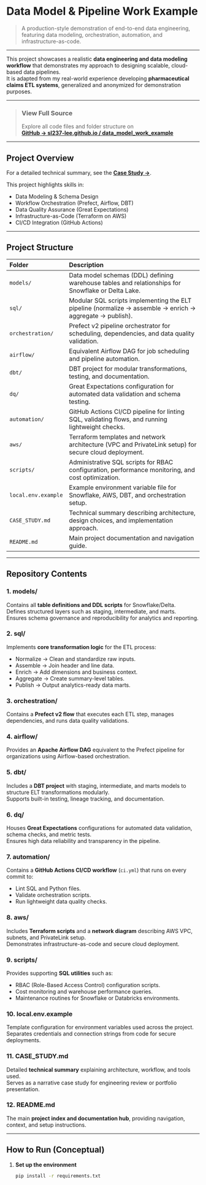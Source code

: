 # Data Model & Pipeline Work Example

> A production-style demonstration of end-to-end data engineering, featuring data modeling, orchestration, automation, and infrastructure-as-code.

---

This project showcases a realistic **data engineering and data modeling workflow** that demonstrates my approach to designing scalable, cloud-based data pipelines.  
It is adapted from my real-world experience developing **pharmaceutical claims ETL systems**, generalized and anonymized for demonstration purposes.

---

> ### **View Full Source**
> Explore all code files and folder structure on  
> [**GitHub → sl237-lee.github.io / data_model_work_example**](https://github.com/sl237-lee/sl237-lee.github.io/tree/main/projects/data_model_work_example)

---

## Project Overview
For a detailed technical summary, see the [**Case Study →**](CASE_STUDY.md).

This project highlights skills in:
- Data Modeling & Schema Design  
- Workflow Orchestration (Prefect, Airflow, DBT)  
- Data Quality Assurance (Great Expectations)  
- Infrastructure-as-Code (Terraform on AWS)  
- CI/CD Integration (GitHub Actions)  

---

## Project Structure

| Folder | Description |
|:-------|:-------------|
| `models/` | Data model schemas (DDL) defining warehouse tables and relationships for Snowflake or Delta Lake. |
| `sql/` | Modular SQL scripts implementing the ELT pipeline (normalize → assemble → enrich → aggregate → publish). |
| `orchestration/` | Prefect v2 pipeline orchestrator for scheduling, dependencies, and data quality validation. |
| `airflow/` | Equivalent Airflow DAG for job scheduling and pipeline automation. |
| `dbt/` | DBT project for modular transformations, testing, and documentation. |
| `dq/` | Great Expectations configuration for automated data validation and schema testing. |
| `automation/` | GitHub Actions CI/CD pipeline for linting SQL, validating flows, and running lightweight checks. |
| `aws/` | Terraform templates and network architecture (VPC and PrivateLink setup) for secure cloud deployment. |
| `scripts/` | Administrative SQL scripts for RBAC configuration, performance monitoring, and cost optimization. |
| `local.env.example` | Example environment variable file for Snowflake, AWS, DBT, and orchestration setup. |
| `CASE_STUDY.md` | Technical summary describing architecture, design choices, and implementation approach. |
| `README.md` | Main project documentation and navigation guide. |

---

## Repository Contents

### 1. models/
Contains all **table definitions and DDL scripts** for Snowflake/Delta.  
Defines structured layers such as staging, intermediate, and marts.  
Ensures schema governance and reproducibility for analytics and reporting.

### 2. sql/
Implements **core transformation logic** for the ETL process:
- Normalize → Clean and standardize raw inputs.  
- Assemble → Join header and line data.  
- Enrich → Add dimensions and business context.  
- Aggregate → Create summary-level tables.  
- Publish → Output analytics-ready data marts.  

### 3. orchestration/
Contains a **Prefect v2 flow** that executes each ETL step, manages dependencies, and runs data quality validations.

### 4. airflow/
Provides an **Apache Airflow DAG** equivalent to the Prefect pipeline for organizations using Airflow-based orchestration.

### 5. dbt/
Includes a **DBT project** with staging, intermediate, and marts models to structure ELT transformations modularly.  
Supports built-in testing, lineage tracking, and documentation.

### 6. dq/
Houses **Great Expectations** configurations for automated data validation, schema checks, and metric tests.  
Ensures high data reliability and transparency in the pipeline.

### 7. automation/
Contains a **GitHub Actions CI/CD workflow** (`ci.yml`) that runs on every commit to:
- Lint SQL and Python files.  
- Validate orchestration scripts.  
- Run lightweight data quality checks.

### 8. aws/
Includes **Terraform scripts** and a **network diagram** describing AWS VPC, subnets, and PrivateLink setup.  
Demonstrates infrastructure-as-code and secure cloud deployment.

### 9. scripts/
Provides supporting **SQL utilities** such as:
- RBAC (Role-Based Access Control) configuration scripts.  
- Cost monitoring and warehouse performance queries.  
- Maintenance routines for Snowflake or Databricks environments.

### 10. local.env.example
Template configuration for environment variables used across the project.  
Separates credentials and connection strings from code for secure deployments.

### 11. CASE_STUDY.md
Detailed **technical summary** explaining architecture, workflow, and tools used.  
Serves as a narrative case study for engineering review or portfolio presentation.

### 12. README.md
The main **project index and documentation hub**, providing navigation, context, and setup instructions.

---

## How to Run (Conceptual)

1. **Set up the environment**
   ```bash
   pip install -r requirements.txt